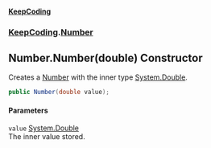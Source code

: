 #### [KeepCoding](index.md 'index')
### [KeepCoding](KeepCoding.md 'KeepCoding').[Number](Number.md 'KeepCoding.Number')
## Number.Number(double) Constructor
Creates a [Number](Number.md 'KeepCoding.Number') with the inner type [System.Double](https://docs.microsoft.com/en-us/dotnet/api/System.Double 'System.Double').  
```csharp
public Number(double value);
```
#### Parameters
<a name='KeepCoding_Number_Number(double)_value'></a>
`value` [System.Double](https://docs.microsoft.com/en-us/dotnet/api/System.Double 'System.Double')  
The inner value stored.
  
